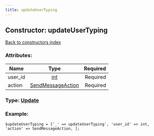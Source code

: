 ```yaml
---
title: updateUserTyping
---
```

## Constructor: updateUserTyping  
[Back to constructors index](index.md)



### Attributes:

| Name     |    Type       | Required |
|----------|:-------------:|---------:|
|user\_id|[int](../types/int.md) | Required|
|action|[SendMessageAction](../types/SendMessageAction.md) | Required|



### Type: [Update](../types/Update.md)


### Example:

```
$updateUserTyping = ['_' => updateUserTyping', 'user_id' => int, 'action' => SendMessageAction, ];
```